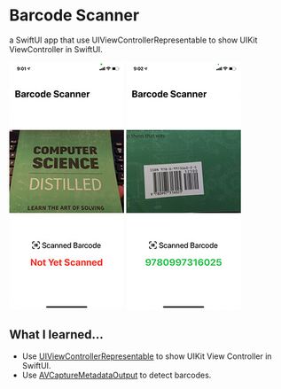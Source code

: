 #  Barcode Scanner

a SwiftUI app that use UIViewControllerRepresentable to show UIKit ViewController in SwiftUI.

![home 1](https://github.com/OscarSantosGH/BarcodeScanner/blob/main/Images/home.jpg?raw=true "Home Screen")
![home 2](https://github.com/OscarSantosGH/BarcodeScanner/blob/main/Images/home2.jpg?raw=true "Home Screen 2")

## What I learned...

* Use [UIViewControllerRepresentable](https://developer.apple.com/documentation/swiftui/uiviewcontrollerrepresentable) to show UIKit View Controller in SwiftUI.
* Use [AVCaptureMetadataOutput](https://developer.apple.com/documentation/avfoundation/avcapturemetadataoutput) to detect barcodes.



